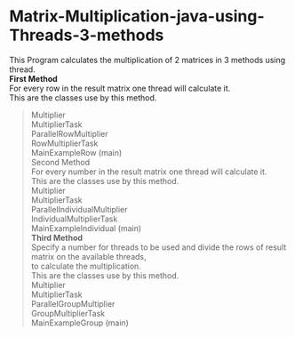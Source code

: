 # Matrix-Multiplication-java-using-Threads-3-methods
This Program calculates the multiplication of 2 matrices in 3 methods using thread.<br/>
**First Method**<br/>
For every row in the result matrix one thread will calculate it.<br/>
This are the classes use by this method.<br/>
>Multiplier<br/>
>MultiplierTask<br/>
>ParallelRowMultiplier<br/>
>RowMultiplierTask<br/>
>MainExampleRow  (main)<br/>
Second Method<br/>
For every number in the result matrix one thread will calculate it.<br/>
This are the classes use by this method.<br/>
>Multiplier<br/>
>MultiplierTask<br/>
>ParallelIndividualMultiplier<br/>
>IndividualMultiplierTask<br/>
>MainExampleIndividual  (main)<br/>
**Third Method**<br/>
Specify a number for threads to be used and divide the rows of result matrix on the available threads,<br/>
to calculate the multiplication.<br/>
This are the classes use by this method.<br/>
>Multiplier<br/>
>MultiplierTask<br/>
>ParallelGroupMultiplier<br/>
>GroupMultiplierTask<br/>
>MainExampleGroup (main)<br/>
